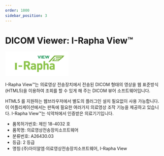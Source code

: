```yaml
---
order: 1000
sidebar_position: 3
---
```


# DICOM Viewer: I-Rapha View™

![](../1_Raphaview/5_Tutorials/img/iraphalogo.png)

I-Rapha View™는 의료영상 전송장치에서 전송된 DICOM 형태의 영상을 웹 표준방식(HTML5)을 이용하여 조회를 할 수 있게 해 주는 DICOM 뷰어 소프트웨어입니다.

HTML5 를 지원하는 웹브라우저에서 별도의 플러그인 설치 필요없이 사용 가능합니다.
이 어플리케이션에서는 판독에 필요한 여러가지 의료영상 조작 기능을 제공하고 있습니다.
I-Rapha View™는 식약처에서 인증받은 의료기기입니다.
- 품목허가번호: 제인 18-4032 호
- 품목명: 의료영상전송장치소프트웨어
- 분류번호: A26430.03
- 등급: 2 등급
- 명칭:(주)아이알엠·의료영상전송장치소프트웨어, I-Rapha View


